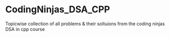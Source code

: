 # CodingNinjas_DSA_CPP
Topicwise collection of all problems & their soltuions from the coding ninjas DSA in cpp course
